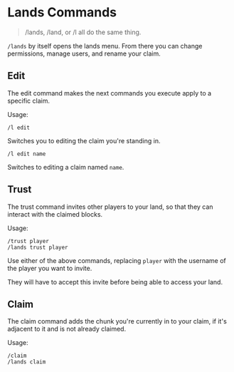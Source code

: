 # Lands Commands

> /lands, /land, or /l all do the same thing.

`/lands` by itself opens the lands menu. From there you can change permissions, manage users, and rename your claim.

## Edit

The edit command makes the next commands you execute apply to a specific claim.

Usage:
```
/l edit
```
Switches you to editing the claim you're standing in.
```
/l edit name
```
Switches to editing a claim named `name`. 


## Trust

The trust command invites other players to your land, so that they can interact with the claimed blocks.

Usage:
```
/trust player 
/lands trust player
```
Use either of the above commands, replacing `player` with the username of the player you want to invite.

They will have to accept this invite before being able to access your land.

## Claim

The claim command adds the chunk you're currently in to your claim, if it's adjacent to it and is not already claimed.

Usage:
```
/claim
/lands claim
```